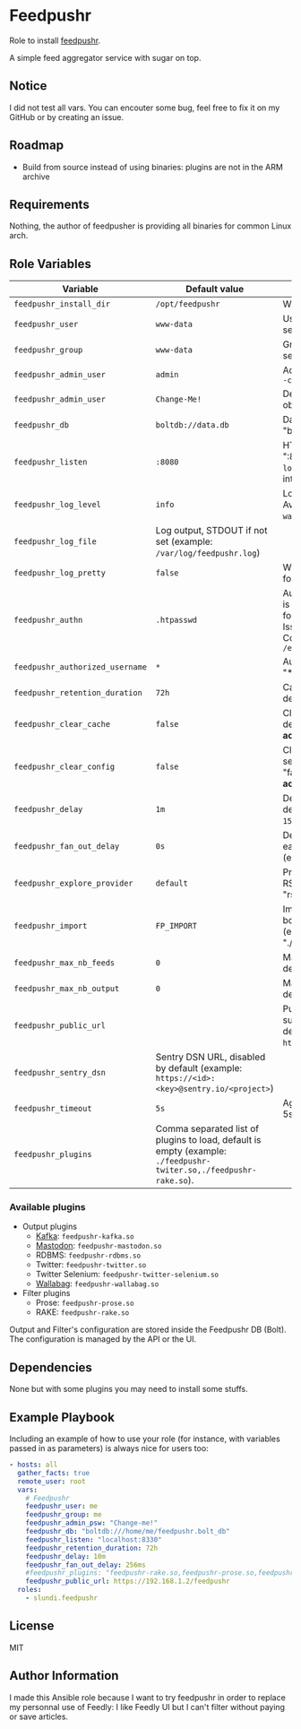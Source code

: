 # Feedpushr

Role to install [feedpushr](https://github.com/ncarlier/feedpushr).

A simple feed aggregator service with sugar on top.

## Notice

I did not test all vars. You can encouter some bug, feel free to fix it on my GitHub or by creating an issue.

## Roadmap

* Build from source instead of using binaries: plugins are not in the ARM archive

## Requirements

Nothing, the author of feedpusher is providing all binaries for common Linux arch.

## Role Variables

| Variable | Default value | Description |
|----------|---------------|-------------|
| `feedpushr_install_dir` | `/opt/feedpushr` | Where to install the binaries
| `feedpushr_user` | `www-data` | User that run the Feedpushr service
| `feedpushr_group` | `www-data` | Group that run the Feedpushr service
| `feedpushr_admin_user` | `admin` | Admin user, it'll run `htpasswd -B -c .htpasswd admin`
| `feedpushr_admin_user` | `Change-Me!` | Default password so it is obvious to change it
| `feedpushr_db` | `boltdb://data.db` | Database location, default is "boltdb://data.db"
| `feedpushr_listen` | `:8080` | HTTP listen address, default is ":8080" (examples: `localhost:8080` or `:8080` for all interfaces)
| `feedpushr_log_level` | `info` | Logging level, default is "info". Available levels are: `debug`, `info`, `warn` and `error`.
| `feedpushr_log_file` | Log output, STDOUT if not set (example: `/var/log/feedpushr.log`)
| `feedpushr_log_pretty` | `false` |  Writes log using plain text format, default is "false"
| `feedpushr_authn` | `.htpasswd` | Authentication method, default is ".htpasswd" (Password file for basic HTTP authentication). Issuer base URL for OpenID Connect authentication. `/etc/feedpushr.htpasswd`
| `feedpushr_authorized_username` | `*` | Authorized username, default is "*" for all (examples `foo`)
| `feedpushr_retention_duration` | `72h` | Cache retention duration, default is "72h"
| `feedpushr_clear_cache` | `false` | Clear cache at service startup, default is "false". **Should not be activated for production**.
| `feedpushr_clear_config` | `false` | Clear the configuration at service startup, default is "false". **Should not be activated for production**.
| `feedpushr_delay` | `1m` | Delay between aggregations, default is "1m" (examples: `30s`, `15m`, `1h`)
| `feedpushr_fan_out_delay` | `0s` | Delay between deployment of each aggregator, default is "0s" (examples: `300ms`, `5s`)
| `feedpushr_explore_provider` | `default` | Provider used to search new RSS feeds, default is "rsssearchhub"
| `feedpushr_import` | `FP_IMPORT` | Import an OPML file at bootstrap, disabled by default (example: "./my_subscriptions.opml")
| `feedpushr_max_nb_feeds` | `0` | Maximum number of feeds, default is 0 for unlimited
| `feedpushr_max_nb_output` | `0` | Maximum number of outputs, default is 0 for unlimited
| `feedpushr_public_url` |  | Public URL used for PSHB subscriptions, disabled by default (example: `https://example.org/feedpushr`)
| `feedpushr_sentry_dsn` | Sentry DSN URL, disabled by default (example: `https://<id>:<key>@sentry.io/<project>`)
| `feedpushr_timeout` | `5s` | Aggregation timeout, default is 5s
| `feedpushr_plugins` | Comma separated list of plugins to load, default is empty (example: `./feedpushr-twiter.so,./feedpushr-rake.so`).

### Available plugins

* Output plugins
  * [Kafka](https://github.com/ncarlier/feedpushr/tree/master/contrib/kafka): `feedpushr-kafka.so`
  * [Mastodon](https://mastodon.social): `feedpushr-mastodon.so`
  * RDBMS: `feedpushr-rdbms.so`
  * Twitter: `feedpushr-twitter.so`
  * Twitter Selenium: `feedpushr-twitter-selenium.so`
  * [Wallabag](https://www.wallabag.it): `feedpushr-wallabag.so`
* Filter plugins
  * Prose: `feedpushr-prose.so`
  * RAKE: `feedpushr-rake.so`

Output and Filter's configuration are stored inside the Feedpushr DB (Bolt). The configuration is managed by the API or the UI.

## Dependencies

None but with some plugins you may need to install some stuffs.

## Example Playbook

Including an example of how to use your role (for instance, with variables passed in as parameters) is always nice for users too:

```yaml
- hosts: all
  gather_facts: true
  remote_user: root
  vars:
    # Feedpushr
    feedpushr_user: me
    feedpushr_group: me
    feedpushr_admin_psw: "Change-me!"
    feedpushr_db: "boltdb:///home/me/feedpushr.bolt_db"
    feedpushr_listen: "localhost:8330"
    feedpushr_retention_duration: 72h
    feedpushr_delay: 10m
    feedpushr_fan_out_delay: 256ms
    #feedpushr_plugins: "feedpushr-rake.so,feedpushr-prose.so,feedpushr-rdbms.so"
    feedpushr_public_url: https://192.168.1.2/feedpushr
  roles:
    - slundi.feedpushr
```

## License

MIT

## Author Information

I made this Ansible role because I want to try feedpushr in order to replace my personnal use of Feedly: I like Feedly UI but I can't filter without paying or save articles.
